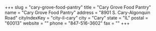 +++
slug = "cary-grove-food-pantry"
title = "Cary Grove Food Pantry"
name = "Cary Grove Food Pantry"
address = "8901 S. Cary-Algonquin Road"
cityIndexKey = "city-il-cary"
city = "Cary"
state = "IL"
postal = "60013"
website = ""
phone = "847-516-3602"
fax = ""
+++
